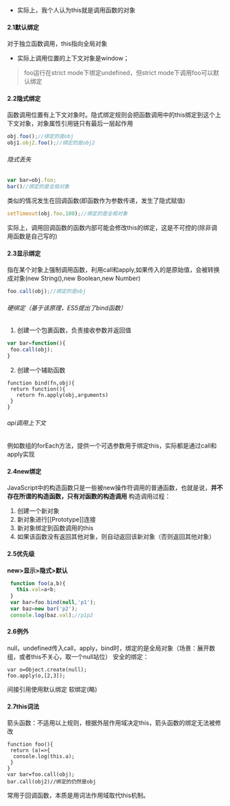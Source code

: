 * 实际上，我个人认为this就是调用函数的对象

#### 2.1默认绑定
对于独立函数调用，this指向全局对象
* 实际上调用位置的上下文对象是window；
> foo运行在strict mode下绑定undefined，但strict mode下调用foo可以默认绑定

#### 2.2隐式绑定
函数调用位置有上下文对象时。隐式绑定规则会把函数调用中的this绑定到这个上下文对象，对象属性引用链只有最后一层起作用
```JavaScript
obj.foo();//绑定的是obj
obj1.obj2.foo();//绑定的是obj2
```
 ###### 隐式丢失
 ```JavaScript
 var bar=obj.foo;
 bar()//绑定的是全局对象
 ```
 类似的情况发生在回调函数(即函数作为参数传递，发生了隐式赋值)
 ```JavaScript
 setTimeout(obj.foo,100);//绑定的是全局对象
 ```
 实际上，调用回调函数的函数内部可能会修改this的绑定，这是不可控的(除非调用函数是自己写的)
 
 #### 2.3显示绑定
 指在某个对象上强制调用函数，利用call和apply,如果传入的是原始值，会被转换成对象(new String(),new Boolean,new Number)
 ```JavaScript
 foo.call(obj);//绑定的是obj
 ```
 ###### 硬绑定（基于该原理，ES5提出了bind函数）
 1. 创建一个包裹函数，负责接收参数并返回值
 ```JavaScript
 var bar=function(){
  foo.call(obj);
 }
 ```
 2. 创建一个辅助函数
 ```
 function bind(fn,obj){
  return function(){
    return fn.apply(obj,arguments)
  }
 }
 ```
 ###### api调用上下文
 例如数组的forEach方法，提供一个可选参数用于绑定this，实际都是通过call和apply实现
 #### 2.4new绑定
 JavaScript中的构造函数只是一些被new操作符调用的普通函数，也就是说，**并不存在所谓的构造函数，只有对函数的构造调用**
 构造调用过程：
 1. 创建一个新对象
 2. 新对象进行[[Prototype]]连接
 3. 新对象绑定到函数调用的this
 4. 如果该函数没有返回其他对象，则自动返回该新对象（否则返回其他对象）
 
 #### 2.5优先级
 **new>显示>隐式>默认**
 ```javascript
  function foo(a,b){
    this.val=a+b;
  }
  var bar=foo.bind(null,'p1');
  var baz=new bar('p2');
  console.log(baz.val);//p1p2
 ```
 
 #### 2.6例外
 
 null，undefined传入call，apply，bind时，绑定的是全局对象（场景：展开数组，或者this不关心，取一个null站位）
 安全的绑定：
 ```
 var o=Object.create(null);
 foo.apply(o,[2,3]);
 ```
 间接引用使用默认绑定
 软绑定(略)
 
 #### 2.7this词法
 箭头函数：不适用以上规则，根据外层作用域决定this，箭头函数的绑定无法被修改
 ```
 function foo(){
  return (a)=>{
   console.log(this.a);
  }
 }
 var bar=foo.call(obj);
 bar.call(obj2)//绑定的仍然是obj
 ```
 常用于回调函数，本质是用词法作用域取代this机制。
